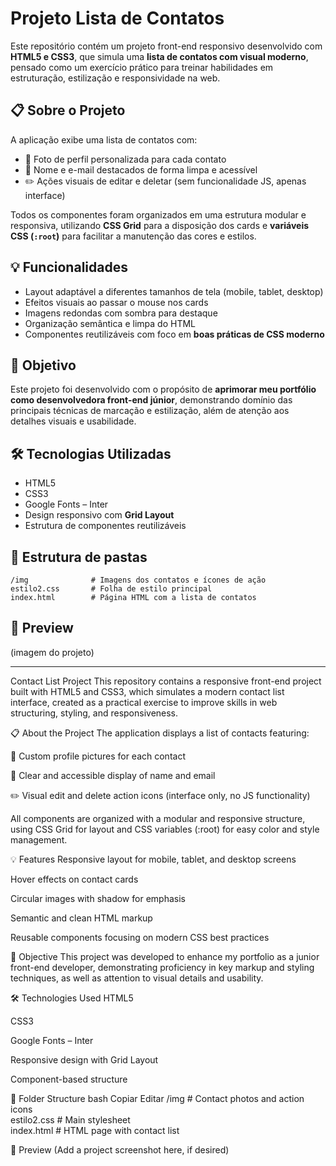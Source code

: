 # Projeto Lista de Contatos

Este repositório contém um projeto front-end responsivo desenvolvido com **HTML5 e CSS3**, que simula uma **lista de contatos com visual moderno**, pensado como um exercício prático para treinar habilidades em estruturação, estilização e responsividade na web.

## 📋 Sobre o Projeto

A aplicação exibe uma lista de contatos com:

* 📸 Foto de perfil personalizada para cada contato
* 🧾 Nome e e-mail destacados de forma limpa e acessível
* ✏️ Ações visuais de editar e deletar (sem funcionalidade JS, apenas interface)

Todos os componentes foram organizados em uma estrutura modular e responsiva, utilizando **CSS Grid** para a disposição dos cards e **variáveis CSS (`:root`)** para facilitar a manutenção das cores e estilos.

## 💡 Funcionalidades

* Layout adaptável a diferentes tamanhos de tela (mobile, tablet, desktop)
* Efeitos visuais ao passar o mouse nos cards
* Imagens redondas com sombra para destaque
* Organização semântica e limpa do HTML
* Componentes reutilizáveis com foco em **boas práticas de CSS moderno**

## 🎯 Objetivo

Este projeto foi desenvolvido com o propósito de **aprimorar meu portfólio como desenvolvedora front-end júnior**, demonstrando domínio das principais técnicas de marcação e estilização, além de atenção aos detalhes visuais e usabilidade.

## 🛠️ Tecnologias Utilizadas

* HTML5
* CSS3
* Google Fonts – Inter
* Design responsivo com **Grid Layout**
* Estrutura de componentes reutilizáveis

## 📁 Estrutura de pastas

```
/img              # Imagens dos contatos e ícones de ação
estilo2.css       # Folha de estilo principal
index.html        # Página HTML com a lista de contatos
```

## 📸 Preview

(imagem do projeto)

---

Contact List Project
This repository contains a responsive front-end project built with HTML5 and CSS3, which simulates a modern contact list interface, created as a practical exercise to improve skills in web structuring, styling, and responsiveness.

📋 About the Project
The application displays a list of contacts featuring:

📸 Custom profile pictures for each contact

🧾 Clear and accessible display of name and email

✏️ Visual edit and delete action icons (interface only, no JS functionality)

All components are organized with a modular and responsive structure, using CSS Grid for layout and CSS variables (:root) for easy color and style management.

💡 Features
Responsive layout for mobile, tablet, and desktop screens

Hover effects on contact cards

Circular images with shadow for emphasis

Semantic and clean HTML markup

Reusable components focusing on modern CSS best practices

🎯 Objective
This project was developed to enhance my portfolio as a junior front-end developer, demonstrating proficiency in key markup and styling techniques, as well as attention to visual details and usability.

🛠️ Technologies Used
HTML5

CSS3

Google Fonts – Inter

Responsive design with Grid Layout

Component-based structure

📁 Folder Structure
bash
Copiar
Editar
/img             # Contact photos and action icons  
estilo2.css      # Main stylesheet  
index.html       # HTML page with contact list 

📸 Preview
(Add a project screenshot here, if desired)
